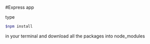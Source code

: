 #Express app

type 
```bash
$npm install
```
in your terminal and download all the packages into node_modules

